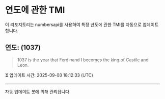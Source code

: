
# 연도에 관한 TMI

이 리포지토리는 numbersapi를 사용하여 특정 년도에 관한 TMI를 자동으로 업데이트합니다.

## 연도: (1037)
> 1037 is the year that Ferdinand I becomes the king of Castile and Leon.

⏳ 업데이트 시간: 2025-09-03 18:12:33 (UTC)

---
자동 업데이트 봇에 의해 관리됩니다.
